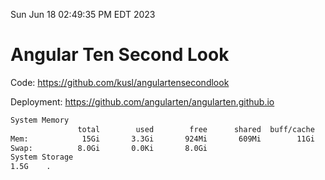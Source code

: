 Sun Jun 18 02:49:35 PM EDT 2023

# Angular Ten Second Look

Code: https://github.com/kusl/angulartensecondlook

Deployment: https://github.com/angularten/angularten.github.io

```bash
System Memory
               total        used        free      shared  buff/cache   available
Mem:            15Gi       3.3Gi       924Mi       609Mi        11Gi        10Gi
Swap:          8.0Gi       0.0Ki       8.0Gi
System Storage
1.5G	.
